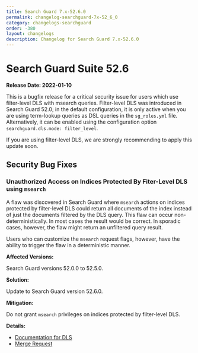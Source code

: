 ```yaml
---
title: Search Guard 7.x-52.6.0
permalink: changelog-searchguard-7x-52_6_0
category: changelogs-searchguard
order: -380
layout: changelogs
description: Changelog for Search Guard 7.x-52.6.0
---
```


<!--- Copyright 2021 floragunn GmbH -->

# Search Guard Suite 52.6

**Release Date: 2022-01-10**

This is a bugfix release for a critical security issue for users which use filter-level DLS with msearch queries. Filter-level DLS was introduced in Search Guard 52.0; in the default configuration, it is only active when you are using term-lookup queries as DSL queries in the `sg_roles.yml` file. Alternatively, it can be enabled using the configuration option `searchguard.dls.mode: filter_level`. 

If you are using filter-level DLS, we are strongly recommending to apply this update soon.

## Security Bug Fixes

### Unauthorized Access on Indices Protected By Fiter-Level DLS using `msearch`

A flaw was discovered in Search Guard where `msearch` actions on indices protected by filter-level DLS could return all documents of the index instead of just the documents filtered by the DLS query. This flaw can occur non-deterministically. In most cases the result would be correct. In sporadic cases, however, the flaw might return an unfiltered query result.

Users who can customize the `msearch` request flags, however, have the ability to trigger the flaw in a deterministic manner.

**Affected Versions:**

Search Guard versions 52.0.0 to 52.5.0.

**Solution:**

Update to Search Guard version 52.6.0.

**Mitigation:** 

Do not grant `msearch` privileges on indices protected by filter-level DLS.

**Details:** 

- [Documentation for DLS](https://preview-docs.search-guard.com/latest/document-level-security)
- [Merge Request](https://git.floragunn.com/search-guard/search-guard-suite-enterprise/-/merge_requests/150)
